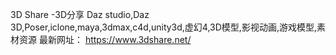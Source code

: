 3D Share -3D分享
Daz studio,Daz 3D,Poser,iclone,maya,3dmax,c4d,unity3d,虚幻4,3D模型,影视动画,游戏模型,素材资源
最新网址：
https://www.3dshare.net/
